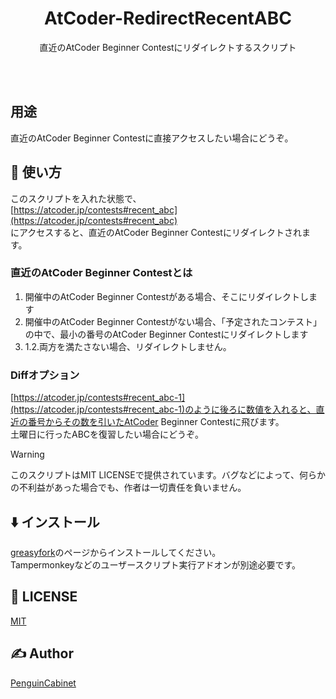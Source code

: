 <div align="center">

# AtCoder-RedirectRecentABC

直近のAtCoder Beginner Contestにリダイレクトするスクリプト

<br>
<br>
</div>

## 用途
直近のAtCoder Beginner Contestに直接アクセスしたい場合にどうぞ。

## 🔨 使い方
このスクリプトを入れた状態で、    
[https://atcoder.jp/contests#recent_abc](https://atcoder.jp/contests#recent_abc)    
にアクセスすると、直近のAtCoder Beginner Contestにリダイレクトされます。    
### 直近のAtCoder Beginner Contestとは
1. 開催中のAtCoder Beginner Contestがある場合、そこにリダイレクトします
2. 開催中のAtCoder Beginner Contestがない場合、「予定されたコンテスト」の中で、最小の番号のAtCoder Beginner Contestにリダイレクトします
3. 1.2.両方を満たさない場合、リダイレクトしません。

### Diffオプション
[https://atcoder.jp/contests#recent_abc-1](https://atcoder.jp/contests#recent_abc-1)のように後ろに数値を入れると、直近の番号からその数を引いたAtCoder Beginner Contestに飛びます。    
土曜日に行ったABCを復習したい場合にどうぞ。

> [!WARNING]
> このスクリプトはMIT LICENSEで提供されています。バグなどによって、何らかの不利益があった場合でも、作者は一切責任を負いません。

## ⬇️ インストール
[greasyfork](https://greasyfork.org/ja/scripts/508772-atcoder-redirectrecentabc)のページからインストールしてください。    
Tampermonkeyなどのユーザースクリプト実行アドオンが別途必要です。    


## 🎫 LICENSE

[MIT](./LICENSE)

## ✍ Author

[PenguinCabinet](https://github.com/PenguinCabinet)
